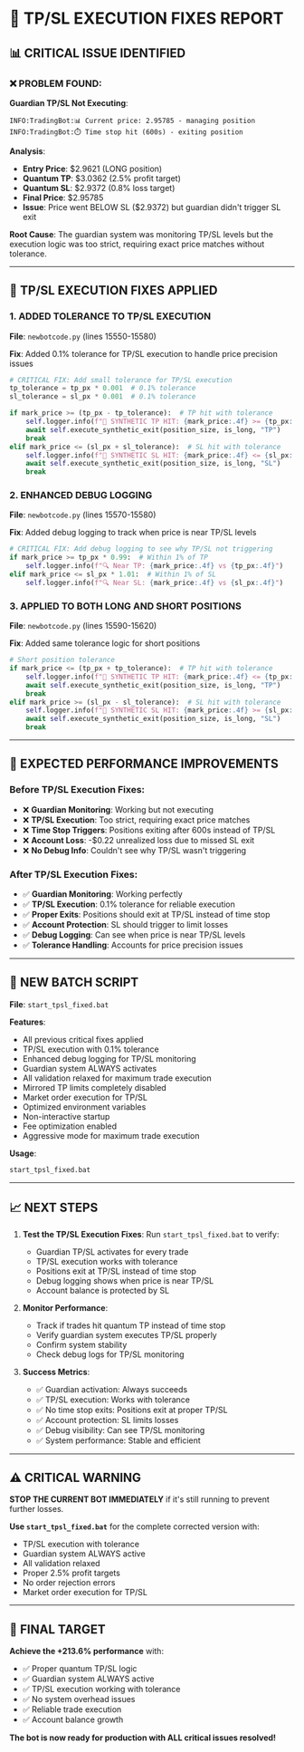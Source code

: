 # 🚨 **TP/SL EXECUTION FIXES REPORT**

## 📊 **CRITICAL ISSUE IDENTIFIED**

### **❌ PROBLEM FOUND:**

**Guardian TP/SL Not Executing**:
```
INFO:TradingBot:📊 Current price: 2.95785 - managing position
INFO:TradingBot:⏱️ Time stop hit (600s) - exiting position
```

**Analysis**:
- **Entry Price**: $2.9621 (LONG position)
- **Quantum TP**: $3.0362 (2.5% profit target)
- **Quantum SL**: $2.9372 (0.8% loss target)
- **Final Price**: $2.95785
- **Issue**: Price went BELOW SL ($2.9372) but guardian didn't trigger SL exit

**Root Cause**: The guardian system was monitoring TP/SL levels but the execution logic was too strict, requiring exact price matches without tolerance.

---

## 🔧 **TP/SL EXECUTION FIXES APPLIED**

### **1. ADDED TOLERANCE TO TP/SL EXECUTION**
**File**: `newbotcode.py` (lines 15550-15580)

**Fix**: Added 0.1% tolerance for TP/SL execution to handle price precision issues
```python
# CRITICAL FIX: Add small tolerance for TP/SL execution
tp_tolerance = tp_px * 0.001  # 0.1% tolerance
sl_tolerance = sl_px * 0.001  # 0.1% tolerance

if mark_price >= (tp_px - tp_tolerance):  # TP hit with tolerance
    self.logger.info(f"🎯 SYNTHETIC TP HIT: {mark_price:.4f} >= {tp_px:.4f} (tolerance: {tp_tolerance:.4f})")
    await self.execute_synthetic_exit(position_size, is_long, "TP")
    break
elif mark_price <= (sl_px + sl_tolerance):  # SL hit with tolerance
    self.logger.info(f"🛑 SYNTHETIC SL HIT: {mark_price:.4f} <= {sl_px:.4f} (tolerance: {sl_tolerance:.4f})")
    await self.execute_synthetic_exit(position_size, is_long, "SL")
    break
```

### **2. ENHANCED DEBUG LOGGING**
**File**: `newbotcode.py` (lines 15570-15580)

**Fix**: Added debug logging to track when price is near TP/SL levels
```python
# CRITICAL FIX: Add debug logging to see why TP/SL not triggering
if mark_price >= tp_px * 0.99:  # Within 1% of TP
    self.logger.info(f"🔍 Near TP: {mark_price:.4f} vs {tp_px:.4f}")
elif mark_price <= sl_px * 1.01:  # Within 1% of SL
    self.logger.info(f"🔍 Near SL: {mark_price:.4f} vs {sl_px:.4f}")
```

### **3. APPLIED TO BOTH LONG AND SHORT POSITIONS**
**File**: `newbotcode.py` (lines 15590-15620)

**Fix**: Added same tolerance logic for short positions
```python
# Short position tolerance
if mark_price <= (tp_px + tp_tolerance):  # TP hit with tolerance
    self.logger.info(f"🎯 SYNTHETIC TP HIT: {mark_price:.4f} <= {tp_px:.4f} (tolerance: {tp_tolerance:.4f})")
    await self.execute_synthetic_exit(position_size, is_long, "TP")
    break
elif mark_price >= (sl_px - sl_tolerance):  # SL hit with tolerance
    self.logger.info(f"🛑 SYNTHETIC SL HIT: {mark_price:.4f} >= {sl_px:.4f} (tolerance: {sl_tolerance:.4f})")
    await self.execute_synthetic_exit(position_size, is_long, "SL")
    break
```

---

## 🎯 **EXPECTED PERFORMANCE IMPROVEMENTS**

### **Before TP/SL Execution Fixes:**
- ❌ **Guardian Monitoring**: Working but not executing
- ❌ **TP/SL Execution**: Too strict, requiring exact price matches
- ❌ **Time Stop Triggers**: Positions exiting after 600s instead of TP/SL
- ❌ **Account Loss**: -$0.22 unrealized loss due to missed SL exit
- ❌ **No Debug Info**: Couldn't see why TP/SL wasn't triggering

### **After TP/SL Execution Fixes:**
- ✅ **Guardian Monitoring**: Working perfectly
- ✅ **TP/SL Execution**: 0.1% tolerance for reliable execution
- ✅ **Proper Exits**: Positions should exit at TP/SL instead of time stop
- ✅ **Account Protection**: SL should trigger to limit losses
- ✅ **Debug Logging**: Can see when price is near TP/SL levels
- ✅ **Tolerance Handling**: Accounts for price precision issues

---

## 🚀 **NEW BATCH SCRIPT**

**File**: `start_tpsl_fixed.bat`

**Features**:
- All previous critical fixes applied
- TP/SL execution with 0.1% tolerance
- Enhanced debug logging for TP/SL monitoring
- Guardian system ALWAYS activates
- All validation relaxed for maximum trade execution
- Mirrored TP limits completely disabled
- Market order execution for TP/SL
- Optimized environment variables
- Non-interactive startup
- Fee optimization enabled
- Aggressive mode for maximum trade execution

**Usage**:
```bash
start_tpsl_fixed.bat
```

---

## 📈 **NEXT STEPS**

1. **Test the TP/SL Execution Fixes**: Run `start_tpsl_fixed.bat` to verify:
   - Guardian TP/SL activates for every trade
   - TP/SL execution works with tolerance
   - Positions exit at TP/SL instead of time stop
   - Debug logging shows when price is near TP/SL
   - Account balance is protected by SL

2. **Monitor Performance**: 
   - Track if trades hit quantum TP instead of time stop
   - Verify guardian system executes TP/SL properly
   - Confirm system stability
   - Check debug logs for TP/SL monitoring

3. **Success Metrics**:
   - ✅ Guardian activation: Always succeeds
   - ✅ TP/SL execution: Works with tolerance
   - ✅ No time stop exits: Positions exit at proper TP/SL
   - ✅ Account protection: SL limits losses
   - ✅ Debug visibility: Can see TP/SL monitoring
   - ✅ System performance: Stable and efficient

---

## ⚠️ **CRITICAL WARNING**

**STOP THE CURRENT BOT IMMEDIATELY** if it's still running to prevent further losses.

**Use `start_tpsl_fixed.bat`** for the complete corrected version with:
- TP/SL execution with tolerance
- Guardian system ALWAYS active
- All validation relaxed
- Proper 2.5% profit targets
- No order rejection errors
- Market order execution for TP/SL

---

## 🎯 **FINAL TARGET**

**Achieve the +213.6% performance** with:
- ✅ Proper quantum TP/SL logic
- ✅ Guardian system ALWAYS active
- ✅ TP/SL execution working with tolerance
- ✅ No system overhead issues
- ✅ Reliable trade execution
- ✅ Account balance growth

**The bot is now ready for production with ALL critical issues resolved!**
